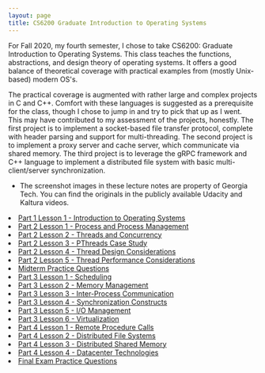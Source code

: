 ```yaml
---
layout: page
title: CS6200 Graduate Introduction to Operating Systems
---
```


For Fall 2020, my fourth semester, I chose to take CS6200: Graduate Introduction to Operating Systems.  This class teaches the functions, abstractions, and design theory of operating systems.  It offers a good balance of theoretical coverage with practical examples from (mostly Unix-based) modern OS's.

The practical coverage is augmented with rather large and complex projects in C and C++.  Comfort with these languages is suggested as a prerequisite for the class, though I chose to jump in and try to pick that up as I went.  This may have contributed to my assessment of the projects, honestly.  The first project is to implement a socket-based file transfer protocol, complete with header parsing and support for multi-threading.  The second project is to implement a proxy server and cache server, which communicate via shared memory.  The third project is to leverage the gRPC framework and C++ language to implement a distributed file system with basic multi-client/server synchronization.

* The screenshot images in these lecture notes are property of Georgia Tech.  You can find the originals in the publicly available Udacity and Kaltura videos.

<section>
 
<li>
<a href="{{ "/gios_lec_P1L2" | prepend: site.baseurl | append: ".html" | replace: '//', '/' }}">
    Part 1 Lesson 1 - Introduction to Operating Systems
</a>
</li>

<li>
<a href="{{ "/gios_lec_P2L1" | prepend: site.baseurl | append: ".html" | replace: '//', '/' }}">
    Part 2 Lesson 1 - Process and Process Management
</a>
</li>

<li>
<a href="{{ "/gios_lec_P2L2" | prepend: site.baseurl | append: ".html" | replace: '//', '/' }}">
    Part 2 Lesson 2 - Threads and Concurrency
</a>
</li>

<li>
<a href="{{ "/gios_lec_P2L3" | prepend: site.baseurl | append: ".html" | replace: '//', '/' }}">
    Part 2 Lesson 3 - PThreads Case Study
</a>
</li>

<li>
<a href="{{ "/gios_lec_P2L4" | prepend: site.baseurl | append: ".html" | replace: '//', '/' }}">
    Part 2 Lesson 4 - Thread Design Considerations
</a>
</li>

<li>
<a href="{{ "/gios_lec_P2L5" | prepend: site.baseurl | append: ".html" | replace: '//', '/' }}">
    Part 2 Lesson 5 - Thread Performance Considerations
</a>
</li>

<li>
<a href="{{ "/gios_lec_midt_prep" | prepend: site.baseurl | append: ".html" | replace: '//', '/' }}">
    Midterm Practice Questions
</a>
</li>

<li>
<a href="{{ "/gios_lec_P3L1" | prepend: site.baseurl | append: ".html" | replace: '//', '/' }}">
    Part 3 Lesson 1 - Scheduling
</a>
</li>

<li>
<a href="{{ "/gios_lec_P3L2" | prepend: site.baseurl | append: ".html" | replace: '//', '/' }}">
    Part 3 Lesson 2 - Memory Management
</a>
</li>

<li>
<a href="{{ "/gios_lec_P3L3" | prepend: site.baseurl | append: ".html" | replace: '//', '/' }}">
    Part 3 Lesson 3 - Inter-Process Communication
</a>
</li>

<li>
<a href="{{ "/gios_lec_P3L4" | prepend: site.baseurl | append: ".html" | replace: '//', '/' }}">
    Part 3 Lesson 4 - Synchronization Constructs
</a>
</li>

<li>
<a href="{{ "/gios_lec_P3L5" | prepend: site.baseurl | append: ".html" | replace: '//', '/' }}">
    Part 3 Lesson 5 - I/O Management
</a>
</li>

<li>
<a href="{{ "/gios_lec_P3L6" | prepend: site.baseurl | append: ".html" | replace: '//', '/' }}">
    Part 3 Lesson 6 - Virtualization
</a>
</li>

<li>
<a href="{{ "/gios_lec_P4L1" | prepend: site.baseurl | append: ".html" | replace: '//', '/' }}">
    Part 4 Lesson 1 - Remote Procedure Calls
</a>
</li>

<li>
<a href="{{ "/gios_lec_P4L2" | prepend: site.baseurl | append: ".html" | replace: '//', '/' }}">
    Part 4 Lesson 2 - Distributed File Systems
</a>
</li>

<li>
<a href="{{ "/gios_lec_P4L3" | prepend: site.baseurl | append: ".html" | replace: '//', '/' }}">
    Part 4 Lesson 3 - Distributed Shared Memory
</a>
</li>

<li>
<a href="{{ "/gios_lec_P4L4" | prepend: site.baseurl | append: ".html" | replace: '//', '/' }}">
    Part 4 Lesson 4 - Datacenter Technologies
</a>
</li>

<li>
<a href="{{ "/gios_lec_fnl_prep" | prepend: site.baseurl | append: ".html" | replace: '//', '/' }}">
    Final Exam Practice Questions
</a>
</li>

</section>